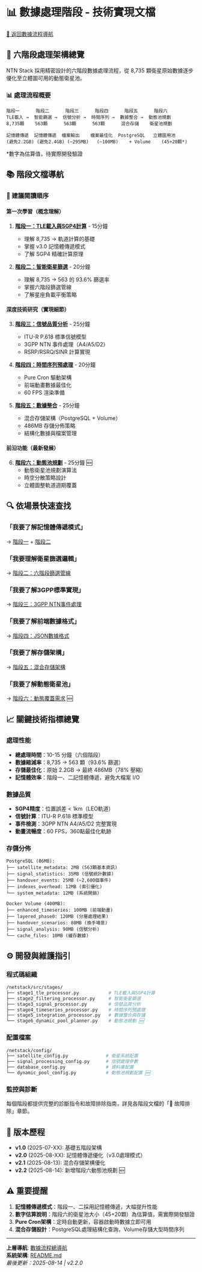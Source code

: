 # 📊 數據處理階段 - 技術實現文檔

[🔄 返回數據流程導航](../data-flow-index.md)

## 🎯 六階段處理架構總覽

NTN Stack 採用精密設計的六階段數據處理流程，從 8,735 顆衛星原始數據逐步優化至立體圖可用的動態衛星池。

### 📊 處理流程概要
```
階段一      階段二      階段三      階段四      階段五      階段六
TLE載入 →  智能篩選 →  信號分析 →  時間序列 →  數據整合 →  動態池規劃
8,735顆    563顆      563顆      563顆      混合存儲    衛星池規劃

記憶體傳遞  記憶體傳遞  檔案輸出    檔案最佳化  PostgreSQL   立體圖用池
(避免2.2GB) (避免2.4GB) (~295MB)   (~100MB)    + Volume    (45+20顆*)
```
*數字為估算值，待實際開發驗證

## 📚 階段文檔導航

### 🚀 建議閱讀順序

#### 第一次學習（概念理解）
1. **[階段一：TLE載入與SGP4計算](./stage1-tle-loading.md)** - 15分鐘
   - 理解 8,735 → 軌道計算的基礎
   - 掌握 v3.0 記憶體傳遞模式
   - 了解 SGP4 精確計算原理

2. **[階段二：智能衛星篩選](./stage2-filtering.md)** - 20分鐘
   - 理解 8,735 → 563 的 93.6% 篩選率
   - 掌握六階段篩選管線
   - 了解星座負載平衡策略

#### 深度技術研究（實現細節）
3. **[階段三：信號品質分析](./stage3-signal.md)** - 25分鐘
   - ITU-R P.618 標準信號模型
   - 3GPP NTN 事件處理（A4/A5/D2）
   - RSRP/RSRQ/SINR 計算實現

4. **[階段四：時間序列預處理](./stage4-timeseries.md)** - 20分鐘
   - Pure Cron 驅動架構
   - 前端動畫數據最佳化
   - 60 FPS 渲染準備

5. **[階段五：數據整合](./stage5-integration.md)** - 25分鐘
   - 混合存儲架構（PostgreSQL + Volume）
   - 486MB 存儲分佈策略
   - 結構化數據與檔案管理

#### 前沿功能（最新發展）
6. **[階段六：動態池規劃](./stage6-dynamic-pool.md)** - 25分鐘 🆕
   - 動態衛星池規劃演算法
   - 時空分散策略設計
   - 立體圖整軌道週期覆蓋

## 🔍 依場景快速查找

### 「我要了解記憶體傳遞模式」
→ [階段一](./stage1-tle-loading.md#v30記憶體傳遞模式) + [階段二](./stage2-filtering.md#v30記憶體傳遞模式)

### 「我要理解衛星篩選邏輯」
→ [階段二：六階段篩選管線](./stage2-filtering.md#智能篩選演算法)

### 「我要了解3GPP標準實現」
→ [階段三：3GPP NTN事件處理](./stage3-signal.md#3gpp-ntn-事件處理)

### 「我要了解前端數據格式」
→ [階段四：JSON數據格式](./stage4-timeseries.md#json-數據格式)

### 「我要了解存儲架構」
→ [階段五：混合存儲架構](./stage5-integration.md#混合存儲架構)

### 「我要了解動態衛星池」
→ [階段六：動態覆蓋需求](./stage6-dynamic-pool.md#動態覆蓋需求) 🆕

## 📈 關鍵技術指標總覽

### 處理性能
- **總處理時間**：10-15 分鐘（六個階段）
- **數據縮減率**：8,735 → 563 顆（93.6% 篩選）
- **存儲最佳化**：原始 2.2GB → 最終 486MB（78% 壓縮）
- **記憶體效率**：階段一、二記憶體傳遞，避免大檔案 I/O

### 數據品質
- **SGP4精度**：位置誤差 < 1km（LEO軌道）
- **信號計算**：ITU-R P.618 標準模型
- **事件檢測**：3GPP NTN A4/A5/D2 完整實現
- **動畫流暢度**：60 FPS，360點最佳化軌跡

### 存儲分佈
```
PostgreSQL (86MB):
├── satellite_metadata: 2MB (563顆基本資訊)
├── signal_statistics: 35MB (信號統計數據)
├── handover_events: 25MB (~2,600個事件)
├── indexes_overhead: 12MB (索引優化)
└── system_metadata: 12MB (系統開銷)

Docker Volume (400MB):
├── enhanced_timeseries: 100MB (前端動畫)
├── layered_phase0: 120MB (分層處理結果)
├── handover_scenarios: 80MB (換手場景)
├── signal_analysis: 90MB (信號分析)
└── cache_files: 10MB (緩存數據)
```

## ⚙️ 開發與維護指引

### 程式碼組織
```bash
/netstack/src/stages/
├── stage1_tle_processor.py           # TLE載入與SGP4計算
├── stage2_filtering_processor.py     # 智能衛星篩選
├── stage3_signal_processor.py        # 信號品質分析
├── stage4_timeseries_processor.py    # 時間序列預處理
├── stage5_integration_processor.py   # 數據整合與存儲
└── stage6_dynamic_pool_planner.py    # 動態池規劃 🆕
```

### 配置檔案
```bash
/netstack/config/
├── satellite_config.py              # 衛星系統配置
├── signal_processing_config.py      # 信號處理參數
├── database_config.py               # 資料庫配置
└── dynamic_pool_config.py           # 動態池規劃配置 🆕
```

### 監控與診斷
每個階段都提供完整的診斷指令和故障排除指南，詳見各階段文檔的「🚨 故障排除」章節。

## 🔄 版本歷程

- **v1.0** (2025-07-XX): 基礎五階段架構
- **v2.0** (2025-08-XX): 記憶體傳遞優化（v3.0處理模式）
- **v2.1** (2025-08-13): 混合存儲架構優化
- **v2.2** (2025-08-14): 新增階段六動態池規劃 🆕

## ⚠️ 重要提醒

1. **記憶體傳遞模式**：階段一、二採用記憶體傳遞，大幅提升性能
2. **數字估算說明**：階段六的衛星池大小（45+20顆）為估算值，需實際開發驗證
3. **Pure Cron架構**：定時自動更新，容器啟動時數據立即可用
4. **混合存儲設計**：PostgreSQL處理結構化查詢，Volume存儲大型時間序列

---
**上層導航**: [數據流程總導航](../data-flow-index.md)  
**系統架構**: [README.md](../README.md)  
*最後更新：2025-08-14 | v2.2.0*